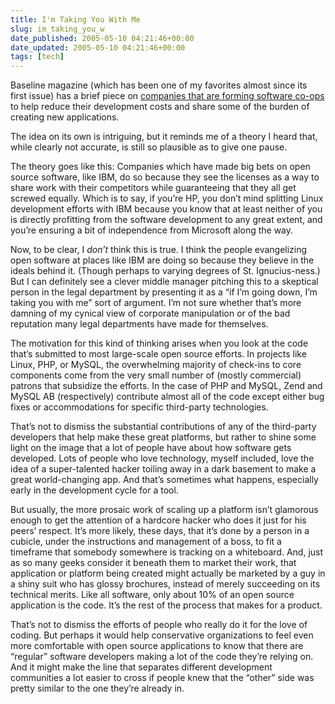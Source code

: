 ```yaml
---
title: I'm Taking You With Me
slug: im_taking_you_w
date_published: 2005-05-10 04:21:46+00:00
date_updated: 2005-05-10 04:21:46+00:00
tags: [tech]
---
```

Baseline magazine (which has been one of my favorites almost since its first issue) has a brief piece on [companies that are forming software co-ops](http://www.baselinemag.com/article2/0,1397,1783338,00.asp) to help reduce their development costs and share some of the burden of creating new applications.

The idea on its own is intriguing, but it reminds me of a theory I heard that, while clearly not accurate, is still so plausible as to give one pause.

The theory goes like this: Companies which have made big bets on open source software, like IBM, do so because they see the licenses as a way to share work with their competitors while guaranteeing that they all get screwed equally. Which is to say, if you’re HP, you don’t mind splitting Linux development efforts with IBM because you know that at least neither of you is directly profitting from the software development to any great extent, and you’re ensuring a bit of independence from Microsoft along the way.

Now, to be clear, I *don’t* think this is true. I think the people evangelizing open software at places like IBM are doing so because they believe in the ideals behind it. (Though perhaps to varying degrees of St. Ignucius-ness.) But I can definitely see a clever middle manager pitching this to a skeptical person in the legal department by presenting it as a “if I’m going down, I’m taking you with me” sort of argument. I’m not sure whether that’s more damning of my cynical view of corporate manipulation or of the bad reputation many legal departments have made for themselves.

The motivation for this kind of thinking arises when you look at the code that’s submitted to most large-scale open source efforts. In projects like Linux, PHP, or MySQL, the overwhelming majority of check-ins to core components come from the very small number of (mostly commercial) patrons that subsidize the efforts. In the case of PHP and MySQL, Zend and MySQL AB (respectively) contribute almost all of the code except either bug fixes or accommodations for specific third-party technologies.

That’s not to dismiss the substantial contributions of any of the third-party developers that help make these great platforms, but rather to shine some light on the image that a lot of people have about how software gets developed. Lots of people who love technology, myself included, love the idea of a super-talented hacker toiling away in a dark basement to make a great world-changing app. And that’s sometimes what happens, especially early in the development cycle for a tool.

But usually, the more prosaic work of scaling up a platform isn’t glamorous enough to get the attention of a hardcore hacker who does it just for his peers’ respect. It’s more likely, these days, that it’s done by a person in a cubicle, under the instructions and management of a boss, to fit a timeframe that somebody somewhere is tracking on a whiteboard. And, just as so many geeks consider it beneath them to market their work, that application or platform being created might actually be marketed by a guy in a shiny suit who has glossy brochures, instead of merely succeeding on its technical merits. Like all software, only about 10% of an open source application is the code. It’s the rest of the process that makes for a product.

That’s not to dismiss the efforts of people who really do it for the love of coding. But perhaps it would help conservative organizations to feel even more comfortable with open source applications to know that there are “regular” software developers making a lot of the code they’re relying on. And it might make the line that separates different development communities a lot easier to cross if people knew that the “other” side was pretty similar to the one they’re already in.
